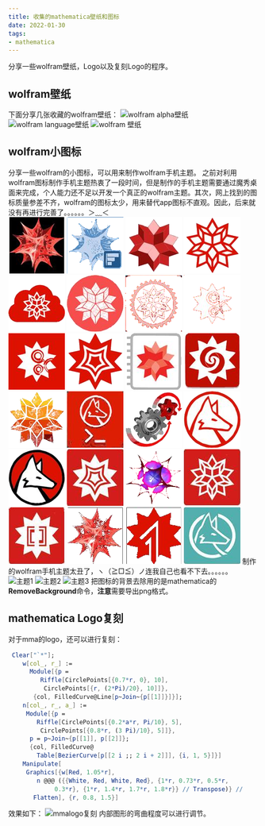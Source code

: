 ```yaml
---
title: 收集的mathematica壁纸和图标
date: 2022-01-30
tags: 
- mathematica
---
```

分享一些wolfram壁纸，Logo以及复刻Logo的程序。
<!--more-->
## wolfram壁纸
下面分享几张收藏的wolfram壁纸：
![wolfram alpha壁纸][1]
![wolfram language壁纸][2]
![wolfram 壁纸][3]
## wolfram小图标
分享一些wolfram的小图标，可以用来制作wolfram手机主题。
之前对利用wolfram图标制作手机主题热衷了一段时间，但是制作的手机主题需要通过魔秀桌面来完成，个人能力还不足以开发一个真正的wolfram主题。其次，网上找到的图标质量参差不齐，wolfram的图标太少，用来替代app图标不直观。因此，后来就没有再进行完善了。。。。。。＞﹏＜\
![a.png][4]
![a1.png][5]
![a2.png][6]
![a3.png][7]
![could.png][8]
![e.png][9]
![engine.png][10]
![enterprise mma 1.png][11]
![enterprise mma.jpg][12]
![mma .png][13]
![notebookedition.png][14]
![player.png][15]
![q.png][16]
![script.jpg][17]
![systemmodeler.png][18]
![wolf 1.png][19]
![wolf 2.png][20]
![wolfram 00.png][21]
![wolfram 3D.png][22]
![wolfram an.png][23]
![wolfram appliance.png][24]
![wolfram mma12.png][25]
![wolfram one.png][26]
![wolfram wolf.png][27]
制作的wolfram手机主题太丑了，ヽ（≧□≦）ノ连我自己也看不下去。。。。。。
![主题1][28]
![主题2][29]
![主题3][30]
把图标的背景去除用的是mathematica的**RemoveBackground**命令，**注意**需要导出png格式。
## mathematica Logo复刻
对于mma的logo，还可以进行复刻：
```mathematica
 Clear["`*"];
    w[col_, r_] := 
      Module[{p = 
         Riffle[CirclePoints[{0.7*r, 0}, 10], 
          CirclePoints[{r, (2*Pi)/20}, 10]]},
       {col, FilledCurve@Line[p~Join~{p[[1]]}]}];
    n[col_, r_, a_] := 
     Module[{p = 
        Riffle[CirclePoints[{0.2*a*r, Pi/10}, 5], 
         CirclePoints[{0.8*r, (3 Pi)/10}, 5]]}, 
      p = p~Join~{p[[1]], p[[2]]}; 
      {col, FilledCurve@
        Table[BezierCurve[p[[2 i ;; 2 i + 2]]], {i, 1, 5}]}]
    Manipulate[
     Graphics[{w[Red, 1.05*r], 
        n @@@ ({{White, Red, White, Red}, {1*r, 0.73*r, 0.5*r, 
             0.3*r}, {1*r, 1.4*r, 1.7*r, 1.8*r}} // Transpose)} // 
       Flatten], {r, 0.8, 1.5}]
```

效果如下：
![mmalogo复刻][31]
内部图形的弯曲程度可以进行调节。

  [1]: https://s2.loli.net/2022/01/30/JVX8bNg3Q4s9Lm2.jpg
  [2]: https://s2.loli.net/2022/01/30/mLsNdDrTf54Wqyn.jpg
  [3]: https://s2.loli.net/2022/01/30/YtOWxdopXABae7n.jpg
  [4]: 收集的mathematica壁纸和图标/1958461828.png
  [5]: 收集的mathematica壁纸和图标/403647967.png
  [6]: 收集的mathematica壁纸和图标/1975973733.png
  [7]: 收集的mathematica壁纸和图标/1280064819.png
  [8]: 收集的mathematica壁纸和图标/110381179.png
  [9]: 收集的mathematica壁纸和图标/2423276829.png
  [10]: 收集的mathematica壁纸和图标/990303910.png
  [11]: 收集的mathematica壁纸和图标/310498496.png
  [12]: 收集的mathematica壁纸和图标/1786598268.jpg
  [13]: 收集的mathematica壁纸和图标/3019568501.png
  [14]: 收集的mathematica壁纸和图标/3223737401.png
  [15]: 收集的mathematica壁纸和图标/846308965.png
  [16]: 收集的mathematica壁纸和图标/3030613776.png
  [17]: 收集的mathematica壁纸和图标/3356141.jpg
  [18]: 收集的mathematica壁纸和图标/455000720.png
  [19]: 收集的mathematica壁纸和图标/4150046662.png
  [20]: 收集的mathematica壁纸和图标/868427920.png
  [21]: 收集的mathematica壁纸和图标/1223950672.png
  [22]: 收集的mathematica壁纸和图标/2663385143.png
  [23]: 收集的mathematica壁纸和图标/3123091514.png
  [24]: 收集的mathematica壁纸和图标/549183974.png
  [25]: 收集的mathematica壁纸和图标/987733225.png
  [26]: 收集的mathematica壁纸和图标/76138743.png
  [27]: 收集的mathematica壁纸和图标/209510529.png
  [28]: https://pic3.zhimg.com/50/v2-e02f84a4315042788bc6aea9308cfaba_r.jpg
  [29]: https://pic3.zhimg.com/50/v2-ee051d4f5ad525e0345b5d6dc619173e_r.jpg
  [30]: https://pic2.zhimg.com/50/v2-72b4116e24d7988e5bd8b62e422f52da_r.jpg
  [31]: https://s2.loli.net/2022/01/30/ediznXUjwbf1JZs.png